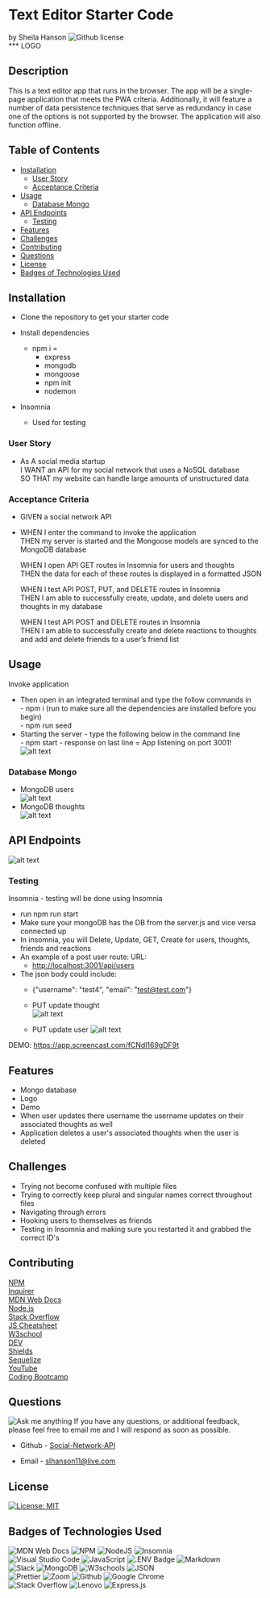 # Text Editor Starter Code  <!-- omit from toc -->
by Sheila Hanson ![Github license](https://img.shields.io/badge/license-MIT-blue.svg)  
 *** LOGO
## Description <!-- omit from toc -->
  This is a text editor app that runs in the browser. The app will be a single-page application that meets the PWA criteria. Additionally, it will feature a number of data persistence techniques that serve as redundancy in case one of the options is not supported by the browser. The application will also function offline.

## Table of Contents <!-- omit from toc -->
  
- [Installation](#installation)
  - [User Story](#user-story)
  - [Acceptance Criteria](#acceptance-criteria)
- [Usage](#usage)
  - [Database Mongo](#database-mongo)
- [API Endpoints](#api-endpoints)
  - [Testing](#testing)
- [Features](#features)
- [Challenges](#challenges)
- [Contributing](#contributing)
- [Questions](#questions)
- [License](#license)
- [Badges of Technologies Used](#badges-of-technologies-used)
    

## Installation
- Clone the repository to get your starter code  
- Install dependencies
  - npm i =
    - express  
    - mongodb  
    - mongoose
    - npm init  
    - nodemon
   
 - Insomnia
   - Used for testing
  
  ### User Story  
*  As A social media startup  
    I WANT an API for my social network that uses a NoSQL database  
    SO THAT my website can handle large amounts of unstructured data      
  ### Acceptance Criteria
*  GIVEN a social network API  
*  
    WHEN I enter the command to invoke the application  
    THEN my server is started and the Mongoose models are synced to the MongoDB database  

    WHEN I open API GET routes in Insomnia for users and thoughts  
    THEN the data for each of these routes is displayed in a formatted JSON  

    WHEN I test API POST, PUT, and DELETE routes in Insomnia  
    THEN I am able to successfully create, update, and delete users and thoughts in my database  

    WHEN I test API POST and DELETE routes in Insomnia  
    THEN I am able to successfully create and delete reactions to thoughts and add and delete friends to a user’s friend list  

      
## Usage 
  Invoke application
  - Then open in an integrated terminal and type the follow commands in  
            - npm i (run to make sure all the dependencies are installed before you begin)  
          - npm run seed  
  -  Starting the server - type the following below in the command line  
          - npm start
           - response on last line = App listening on port 3001!  
  ![alt text](images/invokeapplication.png)

 ### Database Mongo  
 - MongoDB users  
  ![alt text](<images/MongoDB users.png>)
  - MongoDB thoughts  
  ![alt text](<images/MongoDB thoughts.png>)

## API Endpoints  
  ![alt text](<images/api endpoints.png>)
  
### Testing 
Insomnia - testing will be done using Insomnia
  - run npm run start
  - Make sure your mongoDB has the DB from the server.js and vice versa connected up
  - In insomnia, you will Delete, Update, GET, Create for users, thoughts, friends and reactions
  - An example of a post user route: URL: 
    - [http://localhost:3001/api/users](http://localhost:3001/api/users)  
  - The json body could include:  
      - {"username": "test4", "email": "test@test.com"}  
  
    - PUT update thought  
  ![alt text](<images/Insomnia update thought.png>)  
    - PUT update user
  ![alt text](<images/Insomnia update user.png>)
  
  DEMO: https://app.screencast.com/fCNdl169gDF9t

## Features
- Mongo database    
- Logo  
- Demo  
- When user updates there username the username updates on their associated thoughts as well
- Application deletes a user's associated thoughts when the user is deleted


## Challenges  
 - Trying not become confused with multiple files  
 - Trying to correctly keep plural and singular names correct throughout files
 - Navigating through errors
 - Hooking users to themselves as friends
 - Testing in Insomnia and making sure you restarted it and grabbed the correct ID's


## Contributing
[NPM](https://www.npmjs.com/package/mongoose)  
[Inquirer](https://www.npmjs.com/package/inquirer/v/8.2.4)  
[MDN Web Docs](https://developer.mozilla.org/en-US/docs/Web)  
[Node.js](https://nodejs.org/docs/latest/api/)  
[Stack Overflow](https://stackoverflow.com/?newreg=67d94556b887449fa2885dadf54a5439)  
[JS Cheatsheet](https://htmlcheatsheet.com/js/)  
[W3school](https://www.w3schools.com/)  
[DEV](https://dev.to/envoy_/150-badges-for-github-pnk#contact)  
[Shields](https://shields.io/)  
[Sequelize](https://sequelize.org/docs/v6/getting-started/)  
[YouTube](https://youtube.com)  
[Coding Bootcamp](https://coding-boot-camp.github.io/full-stack/render/render-deployment-guide)  

## Questions
![Ask me anything](https://img.shields.io/badge/Ask%20me-anything-1abc9c.svg)
If you have any questions, or additional feedback, please feel free to email me and I will respond as soon as possible.
    
* Github -
[Social-Network-API](https://github.com/Sheila-Ha/Social-Network-API.git)

* Email -
slhanson11@live.com

## License 

[![License: MIT](https://img.shields.io/badge/License-MIT-yellow.svg)](https://opensource.org/licenses/MIT)



## Badges of Technologies Used
![MDN Web Docs](https://img.shields.io/badge/MDN_Web_Docs-black?style=for-the-badge&logo=mdnwebdocs&logoColor=white)  ![NPM](https://img.shields.io/badge/NPM-%23CB3837.svg?style=for-the-badge&logo=npm&logoColor=white)
![NodeJS](https://img.shields.io/badge/node.js-6DA55F?style=for-the-badge&logo=node.js&logoColor=white) ![Insomnia](https://img.shields.io/badge/Insomnia-black?logo=insomnia&logoColor=5849BE)    
![Visual Studio Code](https://img.shields.io/badge/Visual%20Studio%20Code-0078d7.svg?style=for-the-badge&logo=visual-studio-code&logoColor=white)
![JavaScript](https://img.shields.io/badge/javascript-%23323330.svg?style=for-the-badge&logo=javascript&logoColor=%23F7DF1E)  ![.ENV Badge](https://img.shields.io/badge/.ENV-ECD53F?logo=dotenv&logoColor=000&style=flat-square) 
![Markdown](https://img.shields.io/badge/markdown-%23000000.svg?style=for-the-badge&logo=markdown&logoColor=white)   
![Slack](https://img.shields.io/badge/Slack-4A154B?style=for-the-badge&logo=slack&logoColor=white)  ![MongoDB](https://img.shields.io/badge/MongoDB-%234ea94b.svg?logo=mongodb&logoColor=white)  ![W3schools](https://img.shields.io/badge/W3Schools-04AA6D?style=for-the-badge&logo=W3Schools&logoColor=white) ![JSON](https://img.shields.io/badge/json-5E5C5C?style=for-the-badge&logo=json&logoColor=red)  
![Prettier](https://img.shields.io/badge/prettier-1A2C34?style=for-the-badge&logo=prettier&logoColor=F7BA3E) ![Zoom](https://img.shields.io/badge/Zoom-2D8CFF?style=for-the-badge&logo=zoom&logoColor=white) ![Github](https://img.shields.io/badge/GitHub-100000?style=for-the-badge&logo=github&logoColor=white)  ![Google Chrome](https://img.shields.io/badge/Google_chrome-4285F4?style=for-the-badge&logo=Google-chrome&logoColor=white)  
![Stack Overflow](https://img.shields.io/badge/Stack_Overflow-FE7A16?style=for-the-badge&logo=stack-overflow&logoColor=white)  ![Lenovo](https://img.shields.io/badge/lenovo%20laptop-E2231A?style=for-the-badge&logo=lenovo&logoColor=white)  ![Express.js](https://img.shields.io/badge/express.js-%23404d59.svg?logo=express&logoColor=%2361DAFB)

